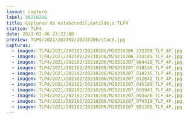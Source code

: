 ```yaml
---
layout: capture
label: 20210206
title: Capturas da esta&ccedil;&atilde;o TLP4
station: TLP4
date: 2021-02-06 23:22:08
preview: TLP4/2021/202102/20210206/stack.jpg
capturas:
  - imagem: TLP4/2021/202102/20210206/M20210206_232208_TLP_4P.jpg
  - imagem: TLP4/2021/202102/20210206/M20210206_233145_TLP_4P.jpg
  - imagem: TLP4/2021/202102/20210206/M20210207_004410_TLP_4P.jpg
  - imagem: TLP4/2021/202102/20210206/M20210207_010146_TLP_4P.jpg
  - imagem: TLP4/2021/202102/20210206/M20210207_010235_TLP_4P.jpg
  - imagem: TLP4/2021/202102/20210206/M20210207_012642_TLP_4P.jpg
  - imagem: TLP4/2021/202102/20210206/M20210207_045100_TLP_4P.jpg
  - imagem: TLP4/2021/202102/20210206/M20210207_055943_TLP_4P.jpg
  - imagem: TLP4/2021/202102/20210206/M20210207_063426_TLP_4P.jpg
  - imagem: TLP4/2021/202102/20210206/M20210207_074319_TLP_4P.jpg
  - imagem: TLP4/2021/202102/20210206/M20210207_081305_TLP_4P.jpg
---
```

